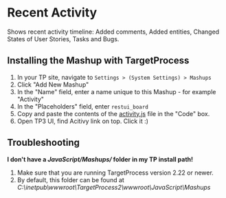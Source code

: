 Recent Activity
==================

Shows recent activity timeline: Added comments, Added entities, Changed States of User Stories, Tasks and Bugs.


Installing the Mashup with TargetProcess
----------------------------------------

1. In your TP site, navigate to ```Settings > (System Settings) > Mashups```
2. Click "Add New Mashup"
3. In the "Name" field, enter a name unique to this Mashup - for example "Activity"
4. In the "Placeholders" field, enter ```restui_board```
5. Copy and paste the contents of the [activity.js](https://raw.github.com/TargetProcess/MashupsLibrary/master/TP3%20Latest%20Activity/activity.js) file in the "Code" box.
6. Open TP3 UI, find Acitivy link on top. Click it :)


Troubleshooting
---------------

**I don't have a _JavaScript/Mashups/_ folder in my TP install path!**

1. Make sure that you are running TargetProcess version 2.22 or newer.
2. By default, this folder can be found at _C:\inetpub\wwwroot\TargetProcess2\wwwroot\JavaScript\Mashups_


